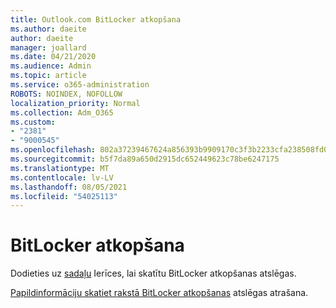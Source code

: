 ```yaml
---
title: Outlook.com BitLocker atkopšana
ms.author: daeite
author: daeite
manager: joallard
ms.date: 04/21/2020
ms.audience: Admin
ms.topic: article
ms.service: o365-administration
ROBOTS: NOINDEX, NOFOLLOW
localization_priority: Normal
ms.collection: Adm_O365
ms.custom:
- "2381"
- "9000545"
ms.openlocfilehash: 802a37239467624a856393b9909170c3f3b2233cfa238508fd0515749a71d1a6
ms.sourcegitcommit: b5f7da89a650d2915dc652449623c78be6247175
ms.translationtype: MT
ms.contentlocale: lv-LV
ms.lasthandoff: 08/05/2021
ms.locfileid: "54025113"
---
```

# <a name="bitlocker-recovery"></a>BitLocker atkopšana

Dodieties uz [sadaļu](https://account.microsoft.com/devices/recoverykey) Ierīces, lai skatītu BitLocker atkopšanas atslēgas.

[Papildinformāciju skatiet rakstā BitLocker atkopšanas](https://support.microsoft.com/help/4026181) atslēgas atrašana.